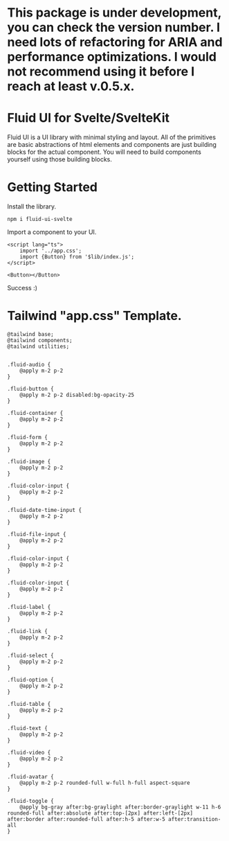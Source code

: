 # This package is under development, you can check the version number. I need lots of refactoring for ARIA and performance optimizations. I would not recommend using it before I reach at least v.0.5.x.

# Fluid UI for Svelte/SvelteKit

Fluid UI is a UI library with minimal styling and layout. All of the primitives are basic abstractions of html elements and components are just building blocks for the actual component. You will need to build components yourself using those building blocks.

# Getting Started

Install the library.
```
npm i fluid-ui-svelte
```

Import a component to your UI.
```
<script lang="ts">
	import '../app.css';
	import {Button} from '$lib/index.js';
</script>

<Button></Button>
```
Success :)

# Tailwind "app.css" Template.
```
@tailwind base;
@tailwind components;
@tailwind utilities;


.fluid-audio {
    @apply m-2 p-2
}

.fluid-button {
    @apply m-2 p-2 disabled:bg-opacity-25
}

.fluid-container {
    @apply m-2 p-2
}

.fluid-form {
    @apply m-2 p-2
}

.fluid-image {
    @apply m-2 p-2
}

.fluid-color-input {
    @apply m-2 p-2
}

.fluid-date-time-input {
    @apply m-2 p-2
}

.fluid-file-input {
    @apply m-2 p-2
}

.fluid-color-input {
    @apply m-2 p-2
}

.fluid-color-input {
    @apply m-2 p-2
}

.fluid-label {
    @apply m-2 p-2
}

.fluid-link {
    @apply m-2 p-2
}

.fluid-select {
    @apply m-2 p-2
}

.fluid-option {
    @apply m-2 p-2
}

.fluid-table {
    @apply m-2 p-2
}

.fluid-text {
    @apply m-2 p-2
}

.fluid-video {
    @apply m-2 p-2
}

.fluid-avatar {
    @apply m-2 p-2 rounded-full w-full h-full aspect-square
}

.fluid-toggle {
    @apply bg-gray after:bg-graylight after:border-graylight w-11 h-6 rounded-full after:absolute after:top-[2px] after:left-[2px] after:border after:rounded-full after:h-5 after:w-5 after:transition-all
}
```